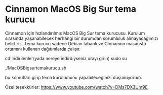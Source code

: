 # Cinnamon MacOS Big Sur tema kurucu
Cinnamon için hızlandırılmış MacOS Big Sur tema kurucusu.
Kurulum sırasında yaşanabilecek herhangi bir durumdan sorumluluk almayacağımızı belirtiriz.
Tema kurucu sadece Debian tabanlı ve Cinnamon masaüstü ortamını kullanan dağıtımlarda çalışır.

cd İndirilenler(yada nereye indirdiyseniz orayı girin)
sudo su

./MacOSBigsurtemakurucu.sh

bu komutları girip tema kurulumunu yapabileceğinizi düşünüyorum.

Özel teşekkürler:
https://www.youtube.com/watch?v=DMs7DX3Um9E
